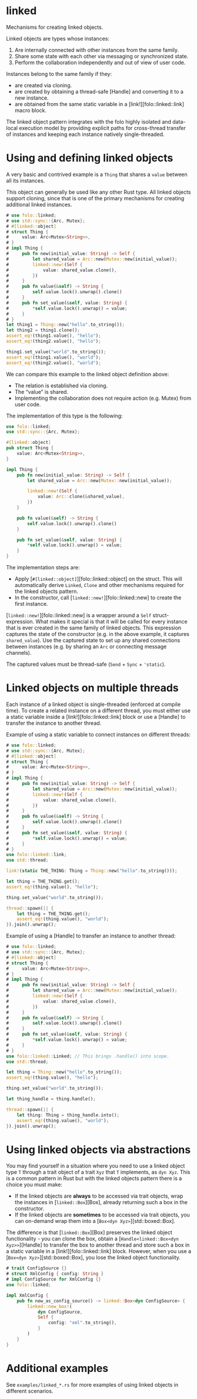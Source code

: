 # linked

Mechanisms for creating linked objects.

Linked objects are types whose instances:

1. Are internally connected with other instances from the same family.
2. Share some state with each other via messaging or synchronized state.
3. Perform the collaboration independently and out of view of user code.

Instances belong to the same family if they:
- are created via cloning.
- are created by obtaining a thread-safe [Handle] and converting it to a new instance.
- are obtained from the same static variable in a [link!][folo::linked::link] macro block.

The linked object pattern integrates with the folo highly isolated and data-local execution
model by providing explicit paths for cross-thread transfer of instances and keeping each
instance natively single-threaded.

# Using and defining linked objects

A very basic and contrived example is a `Thing` that shares a `value` between all its instances.

This object can generally be used like any other Rust type. All linked objects support cloning,
since that is one of the primary mechanisms for creating additional linked instances.

```rust
# use folo::linked;
# use std::sync::{Arc, Mutex};
# #[linked::object]
# struct Thing {
#     value: Arc<Mutex<String>>,
# }
# impl Thing {
#     pub fn new(initial_value: String) -> Self {
#         let shared_value = Arc::new(Mutex::new(initial_value));
#         linked::new!(Self {
#             value: shared_value.clone(),
#         })
#     }
#     pub fn value(&self) -> String {
#         self.value.lock().unwrap().clone()
#     }
#     pub fn set_value(&self, value: String) {
#         *self.value.lock().unwrap() = value;
#     }
# }
let thing1 = Thing::new("hello".to_string());
let thing2 = thing1.clone();
assert_eq!(thing1.value(), "hello");
assert_eq!(thing2.value(), "hello");

thing1.set_value("world".to_string());
assert_eq!(thing1.value(), "world");
assert_eq!(thing2.value(), "world");
```

We can compare this example to the linked object definition above:

* The relation is established via cloning.
* The “value” is shared.
* Implementing the collaboration does not require action (e.g. Mutex) from user code.

The implementation of this type is the following:

```rust
use folo::linked;
use std::sync::{Arc, Mutex};

#[linked::object]
pub struct Thing {
    value: Arc<Mutex<String>>,
}

impl Thing {
    pub fn new(initial_value: String) -> Self {
        let shared_value = Arc::new(Mutex::new(initial_value));

        linked::new!(Self {
            value: Arc::clone(&shared_value),
        })
    }

    pub fn value(&self) -> String {
        self.value.lock().unwrap().clone()
    }

    pub fn set_value(&self, value: String) {
        *self.value.lock().unwrap() = value;
    }
}
```

The implementation steps are:

* Apply [`#[linked::object]`][folo::linked::object] on the struct. This will automatically
  derive `Linked`, `Clone` and other mechanisms required for the linked objects pattern.
* In the constructor, call [`linked::new!`][folo::linked::new] to create the first instance.

[`linked::new!`][folo::linked::new] is a wrapper around a `Self` struct-expression. What makes
it special is that it will be called for every instance that is ever created in the same family
of linked objects. This expression captures the state of the constructor (e.g. in the above
example, it captures `shared_value`). Use the captured state to set up any shared connections
between instances (e.g. by sharing an `Arc` or connecting message channels).

The captured values must be thread-safe (`Send` + `Sync` + `'static`).

# Linked objects on multiple threads

Each instance of a linked object is single-threaded (enforced at compile time). To create a
related instance on a different thread, you must either use a static variable inside a
[link!][folo::linked::link] block or use a [Handle] to transfer the instance to another thread.

Example of using a static variable to connect instances on different threads:

```rust
# use folo::linked;
# use std::sync::{Arc, Mutex};
# #[linked::object]
# struct Thing {
#     value: Arc<Mutex<String>>,
# }
# impl Thing {
#     pub fn new(initial_value: String) -> Self {
#         let shared_value = Arc::new(Mutex::new(initial_value));
#         linked::new!(Self {
#             value: shared_value.clone(),
#         })
#     }
#     pub fn value(&self) -> String {
#         self.value.lock().unwrap().clone()
#     }
#     pub fn set_value(&self, value: String) {
#         *self.value.lock().unwrap() = value;
#     }
# }
use folo::linked::link;
use std::thread;

link!(static THE_THING: Thing = Thing::new("hello".to_string()));

let thing = THE_THING.get();
assert_eq!(thing.value(), "hello");

thing.set_value("world".to_string());

thread::spawn(|| {
    let thing = THE_THING.get();
    assert_eq!(thing.value(), "world");
}).join().unwrap();
```

Example of using a [Handle] to transfer an instance to another thread:

```rust
# use folo::linked;
# use std::sync::{Arc, Mutex};
# #[linked::object]
# struct Thing {
#     value: Arc<Mutex<String>>,
# }
# impl Thing {
#     pub fn new(initial_value: String) -> Self {
#         let shared_value = Arc::new(Mutex::new(initial_value));
#         linked::new!(Self {
#             value: shared_value.clone(),
#         })
#     }
#     pub fn value(&self) -> String {
#         self.value.lock().unwrap().clone()
#     }
#     pub fn set_value(&self, value: String) {
#         *self.value.lock().unwrap() = value;
#     }
# }
use folo::linked::Linked; // This brings .handle() into scope.
use std::thread;

let thing = Thing::new("hello".to_string());
assert_eq!(thing.value(), "hello");

thing.set_value("world".to_string());

let thing_handle = thing.handle();

thread::spawn(|| {
    let thing: Thing = thing_handle.into();
    assert_eq!(thing.value(), "world");
}).join().unwrap();
```

# Using linked objects via abstractions

You may find yourself in a situation where you need to use a linked object type `T` through
a trait object of a trait `Xyz` that `T` implements, as `dyn Xyz`. This is a common pattern
in Rust but with the linked objects pattern there is a choice you must make:

* If the linked objects are **always** to be accessed via trait objects, wrap the instances in
  [`linked::Box`][Box], already returning such a box in the constructor.
* If the linked objects are **sometimes** to be accessed via trait objects, you can on-demand
  wrap them into a [`Box<dyn Xyz>`][std::boxed::Box].

The difference is that [`linked::Box`][Box] preserves the linked object functionality - you can
clone the box, obtain a [`Handle<linked::Box<dyn Xyz>>`][Handle] to transfer the box to another
thread and store such a box in a static variable in a [link!][folo::linked::link] block.
However, when you use a [`Box<dyn Xyz>`][std::boxed::Box], you lose the linked object
functionality.

```rust
# trait ConfigSource {}
# struct XmlConfig { config: String }
# impl ConfigSource for XmlConfig {}
use folo::linked;

impl XmlConfig {
    pub fn new_as_config_source() -> linked::Box<dyn ConfigSource> {
        linked::new_box!(
            dyn ConfigSource,
            Self {
                config: "xml".to_string(),
            }
        )
    }
}
```

# Additional examples

See `examples/linked_*.rs` for more examples of using linked objects in different scenarios.